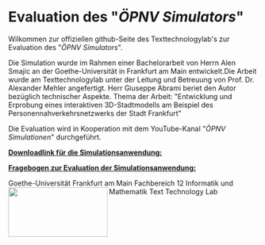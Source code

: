 # Evaluation des "*ÖPNV Simulators*"

Wilkommen zur offiziellen github-Seite des Texttechnologylab's zur Evaluation des "*ÖPNV Simulators*".

Die Simulation wurde im Rahmen einer Bachelorarbeit von Herrn Alen Smajic an der Goethe-Universität in Frankfurt am Main entwickelt.Die Arbeit wurde am Texttechnologylab unter der Leitung und Betreuung von Prof. Dr. Alexander Mehler angefertigt. Herr Giuseppe Abrami beriet den Autor bezüglich technischer Aspekte.
Thema der Arbeit: "Entwicklung und Erprobung eines interaktiven 3D-Stadtmodells am Beispiel des Personennahverkehrsnetzwerks der Stadt Frankfurt"

Die Evaluation wird in Kooperation mit dem YouTube-Kanal "*ÖPNV Simulationen*" durchgeführt.

[**Downloadlink für die Simulationsanwendung:**](http://www.texttechnologylab.org/files/PublicTransportSimulator.zip)

[**Fragebogen zur Evaluation der Simulationsanwendung:**](https://alensm.typeform.com/to/eBaLzt)

Goethe-Universität Frankfurt am Main
Fachbereich 12 Informatik und Mathematik
Text Technology Lab
<img align="left" width="200" height="100" src="https://upload.wikimedia.org/wikipedia/de/f/f0/Goethe-Logo.svg">
